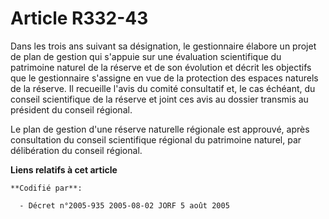 # Article R332-43

Dans les trois ans suivant sa désignation, le gestionnaire élabore un projet de plan de gestion qui s'appuie sur une
évaluation scientifique du patrimoine naturel de la réserve et de son évolution et décrit les objectifs que le gestionnaire
s'assigne en vue de la protection des espaces naturels de la réserve. Il recueille l'avis du comité consultatif et, le cas
échéant, du conseil scientifique de la réserve et joint ces avis au dossier transmis au président du conseil régional.

Le plan de gestion d'une réserve naturelle régionale est approuvé, après consultation du conseil scientifique régional du
patrimoine naturel, par délibération du conseil régional.

**Liens relatifs à cet article**

	**Codifié par**:

	  - Décret n°2005-935 2005-08-02 JORF 5 août 2005
